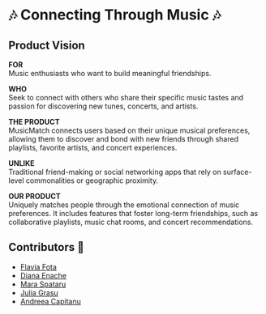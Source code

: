 # 🎶 Connecting Through Music 🎶

## Product Vision

**FOR**  
Music enthusiasts who want to build meaningful friendships.

**WHO**  
Seek to connect with others who share their specific music tastes and passion for discovering new tunes, concerts, and artists.

**THE PRODUCT**  
MusicMatch connects users based on their unique musical preferences, allowing them to discover and bond with new friends through shared playlists, favorite artists, and concert experiences.

**UNLIKE**  
Traditional friend-making or social networking apps that rely on surface-level commonalities or geographic proximity.

**OUR PRODUCT**  
Uniquely matches people through the emotional connection of music preferences. It includes features that foster long-term friendships, such as collaborative playlists, music chat rooms, and concert recommendations.


## Contributors 🎉

- [Flavia Fota](https://github.com/flaviaf7)
- [Diana Enache](https://github.com/DianaEnache)
- [Mara Spataru](https://github.com/mmara13)
- [Julia Grasu](https://github.com/JuliaG03)
- [Andreea Capitanu](https://github.com/CapitanuAndreea)

